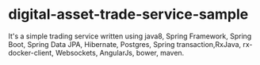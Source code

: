 # digital-asset-trade-service-sample
It's a simple trading service written using java8, Spring Framework, Spring Boot, Spring Data JPA, Hibernate, Postgres, Spring transaction,RxJava, rx-docker-client, Websockets, AngularJs, bower, maven.
